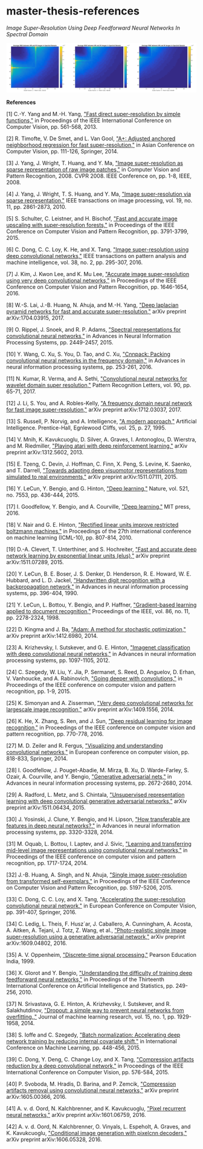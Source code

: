 # master-thesis-references


*Image Super-Resolution Using Deep Feedforward Neural Networks In Spectral Domain*


![Image Super Resolution](thesis-image.png)

**References**

[1] C.-Y. Yang and M.-H. Yang, ["Fast direct super-resolution by simple functions,"](https://pdfs.semanticscholar.org/09b2/42913575cc8b651a54d88b9364ad9f10603c.pdf) in Proceedings of the IEEE International Conference on Computer Vision, pp. 561-568, 2013.

[2] R. Timofte, V. De Smet, and L. Van Gool, ["A+: Adjusted anchored neighborhood regression for fast super-resolution,"](http://www.vision.ee.ethz.ch/publications/papers/proceedings/eth_biwi_01165.pdf) in Asian Conference on Computer Vision, pp. 111-126, Springer, 2014.

[3] J. Yang, J. Wright, T. Huang, and Y. Ma, ["Image super-resolution as sparse representation of raw image patches,"](http://www.ifp.illinois.edu/~jyang29/papers/CVPR08-SR.pdf) in Computer Vision and Pattern Recognition, 2008. CVPR 2008. IEEE Conference on, pp. 1-8, IEEE, 2008.

[4] J. Yang, J. Wright, T. S. Huang, and Y. Ma, ["Image super-resolution via sparse representation,"](http://ieeexplore.ieee.org/document/5466111/) IEEE transactions on image processing, vol. 19, no. 11, pp. 2861-2873, 2010.

[5] S. Schulter, C. Leistner, and H. Bischof, ["Fast and accurate image upscaling with super-resolution forests,"](https://www.cv-foundation.org/openaccess/content_cvpr_2015/papers/Schulter_Fast_and_Accurate_2015_CVPR_paper.pdf) in Proceedings of the IEEE Conference on Computer Vision and Pattern Recognition, pp. 3791-3799, 2015.

[6] C. Dong, C. C. Loy, K. He, and X. Tang, ["Image super-resolution using deep convolutional networks,"](https://arxiv.org/pdf/1501.00092.pdf) IEEE transactions on pattern analysis and machine intelligence, vol. 38, no. 2, pp. 295-307, 2016.

[7] J. Kim, J. Kwon Lee, and K. Mu Lee, ["Accurate image super-resolution using very deep convolutional networks,"](https://arxiv.org/pdf/1511.04587.pdf) in Proceedings of the IEEE Conference on Computer Vision and Pattern Recognition, pp. 1646-1654, 2016.

[8] W.-S. Lai, J.-B. Huang, N. Ahuja, and M.-H. Yang, ["Deep laplacian pyramid networks for fast and accurate super-resolution,"](https://arxiv.org/pdf/1704.03915.pdf) arXiv preprint arXiv:1704.03915, 2017.

[9] O. Rippel, J. Snoek, and R. P. Adams, ["Spectral representations for convolutional neural networks,"](https://arxiv.org/pdf/1506.03767.pdf) in Advances in Neural Information Processing Systems, pp. 2449-2457, 2015.

[10] Y. Wang, C. Xu, S. You, D. Tao, and C. Xu, ["Cnnpack: Packing convolutional neural networks in the frequency domain,"](https://dl.acm.org/citation.cfm?id=3157125&dl=ACM&coll=DL) in Advances in neural information processing systems, pp. 253-261, 2016.

[11] N. Kumar, R. Verma, and A. Sethi, ["Convolutional neural networks for wavelet domain super resolution,"](https://dl.acm.org/citation.cfm?id=3083667) Pattern Recognition Letters, vol. 90, pp. 65-71, 2017.

[12] J. Li, S. You, and A. Robles-Kelly, ["A frequency domain neural network for fast image super-resolution,"](https://arxiv.org/pdf/1712.03037.pdf) arXiv preprint arXiv:1712.03037, 2017.

[13] S. Russell, P. Norvig, and A. Intelligence, ["A modern approach,"](https://www.amazon.com/Artificial-Intelligence-Modern-Approach-3rd/dp/0136042597) Artificial Intelligence. Prentice-Hall, Egnlewood Cliffs, vol. 25, p. 27, 1995.

[14] V. Mnih, K. Kavukcuoglu, D. Silver, A. Graves, I. Antonoglou, D. Wierstra, and M. Riedmiller, ["Playing atari with deep reinforcement learning,"](https://arxiv.org/pdf/1312.5602.pdf) arXiv preprint arXiv:1312.5602, 2013.

[15] E. Tzeng, C. Devin, J. Hoffman, C. Finn, X. Peng, S. Levine, K. Saenko, and T. Darrell, ["Towards adapting deep visuomotor representations from simulated to real environments,"](https://arxiv.org/pdf/1511.07111.pdf) arXiv preprint arXiv:1511.07111, 2015.

[16] Y. LeCun, Y. Bengio, and G. Hinton, ["Deep learning,"](https://www.nature.com/articles/nature14539) Nature, vol. 521, no. 7553, pp. 436-444, 2015.

[17] I. Goodfellow, Y. Bengio, and A. Courville, ["Deep learning."](http://www.deeplearningbook.org/) MIT press, 2016.

[18] V. Nair and G. E. Hinton, ["Rectified linear units improve restricted boltzmann machines,"](https://www.cs.toronto.edu/~hinton/absps/reluICML.pdf) in Proceedings of the 27th international conference on machine learning (ICML-10), pp. 807-814, 2010.

[19] D.-A. Clevert, T. Unterthiner, and S. Hochreiter, ["Fast and accurate deep network learning by exponential linear units (elus),"](https://arxiv.org/pdf/1511.07289.pdf) arXiv preprint arXiv:1511.07289, 2015.

[20] Y. LeCun, B. E. Boser, J. S. Denker, D. Henderson, R. E. Howard, W. E. Hubbard, and L. D. Jackel, ["Handwritten digit recognition with a backpropagation network,"](http://yann.lecun.com/exdb/publis/pdf/lecun-90c.pdf) in Advances in neural information processing systems, pp. 396-404, 1990.

[21] Y. LeCun, L. Bottou, Y. Bengio, and P. Haffner, ["Gradient-based learning applied to document recognition,"](http://yann.lecun.com/exdb/publis/pdf/lecun-98.pdf) Proceedings of the IEEE, vol. 86, no. 11, pp. 2278-2324, 1998.

[22] D. Kingma and J. Ba, ["Adam: A method for stochastic optimization,"](https://arxiv.org/pdf/1412.6980.pdf) arXiv preprint arXiv:1412.6980, 2014.

[23] A. Krizhevsky, I. Sutskever, and G. E. Hinton, ["Imagenet classification with deep convolutional neural networks,"](https://www.cs.toronto.edu/~fritz/absps/imagenet.pdf) in Advances in neural information processing systems, pp. 1097-1105, 2012.

[24] C. Szegedy, W. Liu, Y. Jia, P. Sermanet, S. Reed, D. Anguelov, D. Erhan, V. Vanhoucke, and A. Rabinovich, ["Going deeper with convolutions,"](https://arxiv.org/pdf/1409.4842.pdf) in Proceedings of the IEEE conference on computer vision and pattern recognition, pp. 1-9, 2015.

[25] K. Simonyan and A. Zisserman, ["Very deep convolutional networks for largescale image recognition,"](https://arxiv.org/pdf/1409.1556.pdf) arXiv preprint arXiv:1409.1556, 2014.

[26] K. He, X. Zhang, S. Ren, and J. Sun, ["Deep residual learning for image recognition,"](https://arxiv.org/pdf/1512.03385.pdf) in Proceedings of the IEEE conference on computer vision and pattern recognition, pp. 770-778, 2016.

[27] M. D. Zeiler and R. Fergus, ["Visualizing and understanding convolutional networks,"](https://arxiv.org/pdf/1311.2901.pdf) in European conference on computer vision, pp. 818-833, Springer, 2014.

[28] I. Goodfellow, J. Pouget-Abadie, M. Mirza, B. Xu, D. Warde-Farley, S. Ozair, A. Courville, and Y. Bengio, ["Generative adversarial nets,"](https://arxiv.org/pdf/1406.2661.pdf) in Advances in neural information processing systems, pp. 2672-2680, 2014.

[29] A. Radford, L. Metz, and S. Chintala, ["Unsupervised representation learning with deep convolutional generative adversarial networks,"](https://arxiv.org/pdf/1511.06434.pdf) arXiv preprint arXiv:1511.06434, 2015.

[30] J. Yosinski, J. Clune, Y. Bengio, and H. Lipson, ["How transferable are features in deep neural networks?,"](https://arxiv.org/pdf/1411.1792.pdf) in Advances in neural information processing systems, pp. 3320-3328, 2014.

[31] M. Oquab, L. Bottou, I. Laptev, and J. Sivic, ["Learning and transferring mid-level image representations using convolutional neural networks,"](http://ieeexplore.ieee.org/document/6909618/) in Proceedings of the IEEE conference on computer vision and pattern recognition, pp. 1717-1724, 2014.

[32] J.-B. Huang, A. Singh, and N. Ahuja, ["Single image super-resolution from transformed self-exemplars,"](https://www.cv-foundation.org/openaccess/content_cvpr_2015/papers/Huang_Single_Image_Super-Resolution_2015_CVPR_paper.pdf) in Proceedings of the IEEE Conference on Computer Vision and Pattern Recognition, pp. 5197-5206, 2015.

[33] C. Dong, C. C. Loy, and X. Tang, ["Accelerating the super-resolution convolutional neural network,"](https://arxiv.org/pdf/1608.00367.pdf) in European Conference on Computer Vision, pp. 391-407, Springer, 2016.

[34] C. Ledig, L. Theis, F. Husz´ar, J. Caballero, A. Cunningham, A. Acosta, A. Aitken, A. Tejani, J. Totz, Z. Wang, et al., ["Photo-realistic single image super-resolution using a generative adversarial network,"](https://arxiv.org/pdf/1609.04802.pdf) arXiv preprint arXiv:1609.04802, 2016.

[35] A. V. Oppenheim, ["Discrete-time signal processing."](https://www.amazon.com/Discrete-Time-Signal-Processing-Pearson-International/dp/1292025727/ref=dp_ob_image_bk) Pearson Education India, 1999.

[36] X. Glorot and Y. Bengio, ["Understanding the difficulty of training deep feedforward neural networks,"](http://proceedings.mlr.press/v9/glorot10a/glorot10a.pdf?hc_location=ufi) in Proceedings of the Thirteenth International Conference on Artificial Intelligence and Statistics, pp. 249-256, 2010.

[37] N. Srivastava, G. E. Hinton, A. Krizhevsky, I. Sutskever, and R. Salakhutdinov, ["Dropout: a simple way to prevent neural networks from overfitting.,"](http://jmlr.org/papers/volume15/srivastava14a.old/srivastava14a.pdf) Journal of machine learning research, vol. 15, no. 1, pp. 1929-1958, 2014.

[38] S. Ioffe and C. Szegedy, ["Batch normalization: Accelerating deep network training by reducing internal covariate shift,"](https://arxiv.org/pdf/1502.03167.pdf) in International Conference on Machine Learning, pp. 448-456, 2015.

[39] C. Dong, Y. Deng, C. Change Loy, and X. Tang, ["Compression artifacts reduction by a deep convolutional network,"](https://arxiv.org/pdf/1504.06993.pdf) in Proceedings of the IEEE International Conference on Computer Vision, pp. 576-584, 2015.

[40] P. Svoboda, M. Hradis, D. Barina, and P. Zemcik, ["Compression artifacts removal using convolutional neural networks,"](https://arxiv.org/pdf/1605.00366.pdf) arXiv preprint arXiv:1605.00366, 2016.

[41] A. v. d. Oord, N. Kalchbrenner, and K. Kavukcuoglu, ["Pixel recurrent neural networks,"](https://arxiv.org/pdf/1601.06759.pdf) arXiv preprint arXiv:1601.06759, 2016.

[42] A. v. d. Oord, N. Kalchbrenner, O. Vinyals, L. Espeholt, A. Graves, and K. Kavukcuoglu, ["Conditional image generation with pixelcnn decoders,"](https://arxiv.org/pdf/1606.05328.pdf) arXiv preprint arXiv:1606.05328, 2016.
